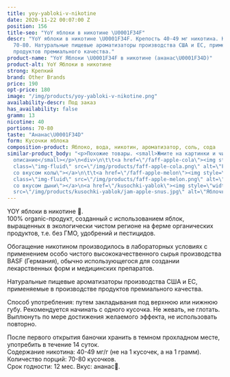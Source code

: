 ```yaml
---
title: yoy-yabloki-v-nikotine
date: 2020-11-22 00:07:00 Z
position: 156
title-seo: "YoY яблоки в никотине \U0001F34F"
descr: "YoY яблоки в никотине \U0001F34F. Крепость 40-49 мг никотина. Кусочков в банке
  70-80. Натуральные пищевые ароматизаторы производства США и ЕС, применяемые в производстве
  продуктов премиального качества."
product-name: "YoY Яблоки \U0001F34F в никотине (ананас\U0001F34D)"
product-alt: YoY Яблоки в никотине
strong: Крепкий
brand: Other Brands
price: 190
opt-price: 180
image: "/img/products/yoy-yabloki-v-nikotine.png"
availability-descr: Под заказ
has_availability: false
gramm: 13
nicotine: 40
portions: 70-80
taste: "Ананас\U0001F34D"
form: Кусочки яблока
composition-product: Яблоко, вода, никотин, ароматизатор, соль, сода
similar-product_body: "<p>Похожие товары. <small>Жмите на картинки и читайте полное
  описание</small></p>\n<div>\n\t\t<a href=\"/faff-apple-cola\"><img style=\"width:32%\"
  class=\"img-fluid\" src=\"/img/products/faff-apple-cola.png\" alt=\"Faff яблочки
  со вкусом колы\"></a>\n\t\t<a href=\"/faff-apple-melon\"><img style=\"width:32%\"
  class=\"img-fluid\" src=\"/img/products/faff-apple-melon.png\" alt=\"Faff яблочки
  со вкусом дыни\"></a>\n<a href=\"/kusochki-yablok\"><img style=\"width:32%\" class=\"img-fluid\"
  src=\"/img/products/kusochki-yablok/jam-apple-snus.jpg\" alt=\"Яблочки jam\"></a>\n</div>"
---
```


YOY яблоки в никотине 🍏.<br>
100% organic-продукт, созданный с использованием яблок, выращенных в экологически чистом регионе на ферме органических продуктов, т.е. без ГМО, удобрений и пестицидов.

Обогащение никотином производилось в лабораторных условиях с применением особо чистого высококачественного сырья производства BASF (Германия), обычно использующегося для создании лекарственных форм и медицинских препаратов.

Натуральные пищевые ароматизаторы производства США и ЕС, применяемые в производстве продуктов премиального качества.

Способ употребления: путем закладывания под верхнюю или нижнюю губу. Рекомендуется начинать с одного кусочка. Не жевать, не глотать. Выплюнуть по мере достижения желаемого эффекта, не использовать повторно.

После первого открытия баночки хранить в темном прохладном месте, употребить в течение 14 суток.<br>
Содержание никотина: 40-49 мг/г (не на 1 кусочек, а на 1 грамм).<br>
Количество порций: 70-80 кусочков.<br>
Срок годности: 12 мес.
Вкус: ананас🍍.